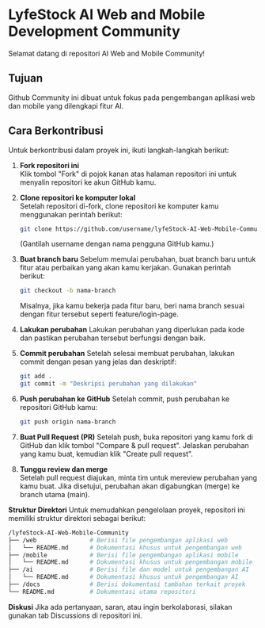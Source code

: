 # LyfeStock AI Web and Mobile Development Community
Selamat datang di repositori AI Web and Mobile Community!

## Tujuan
Github Community ini dibuat untuk fokus pada pengembangan aplikasi web dan mobile yang dilengkapi fitur AI.

## Cara Berkontribusi
Untuk berkontribusi dalam proyek ini, ikuti langkah-langkah berikut:

1. **Fork repositori ini**  
   Klik tombol "Fork" di pojok kanan atas halaman repositori ini untuk menyalin repositori ke akun GitHub kamu.

2. **Clone repositori ke komputer lokal**  
   Setelah repositori di-fork, clone repositori ke komputer kamu menggunakan perintah berikut:
   ```bash
   git clone https://github.com/username/lyfeStock-AI-Web-Mobile-Community.git
    ```
    (Gantilah username dengan nama pengguna GitHub kamu.)
 

3. **Buat branch baru**
   Sebelum memulai perubahan, buat branch baru untuk fitur atau perbaikan yang akan kamu kerjakan. Gunakan perintah berikut:
   ```bash
   git checkout -b nama-branch
   ```
   Misalnya, jika kamu bekerja pada fitur baru, beri nama branch sesuai dengan fitur tersebut seperti feature/login-page.


4. **Lakukan perubahan**
  Lakukan perubahan yang diperlukan pada kode dan pastikan perubahan tersebut berfungsi dengan baik.

5. **Commit perubahan**
   Setelah selesai membuat perubahan, lakukan commit dengan pesan yang jelas dan deskriptif:
   ```bash
   git add .
   git commit -m "Deskripsi perubahan yang dilakukan"
   ```

6. **Push perubahan ke GitHub**
   Setelah commit, push perubahan ke repositori GitHub kamu:
   ```bash
   git push origin nama-branch
   ```

7. **Buat Pull Request (PR)**
   Setelah push, buka repositori yang kamu fork di GitHub dan klik tombol "Compare & pull request". Jelaskan perubahan yang kamu buat,     kemudian klik "Create pull request".

9. **Tunggu review dan merge**   
   Setelah pull request diajukan, minta tim untuk mereview perubahan yang kamu buat. Jika disetujui, perubahan akan digabungkan (merge)    ke branch utama (main).


**Struktur Direktori**
  Untuk memudahkan pengelolaan proyek, repositori ini memiliki struktur direktori sebagai berikut:

```bash
/lyfeStock-AI-Web-Mobile-Community
├── /web               # Berisi file pengembangan aplikasi web
│   └── README.md      # Dokumentasi khusus untuk pengembangan web
├── /mobile            # Berisi file pengembangan aplikasi mobile
│   └── README.md      # Dokumentasi khusus untuk pengembangan mobile
├── /ai                # Berisi file dan model untuk pengembangan AI
│   └── README.md      # Dokumentasi khusus untuk pengembangan AI
├── /docs              # Berisi dokumentasi tambahan terkait proyek
└── README.md          # Dokumentasi utama repositori
```

**Diskusi**
  Jika ada pertanyaan, saran, atau ingin berkolaborasi, silakan gunakan tab Discussions di repositori ini.
